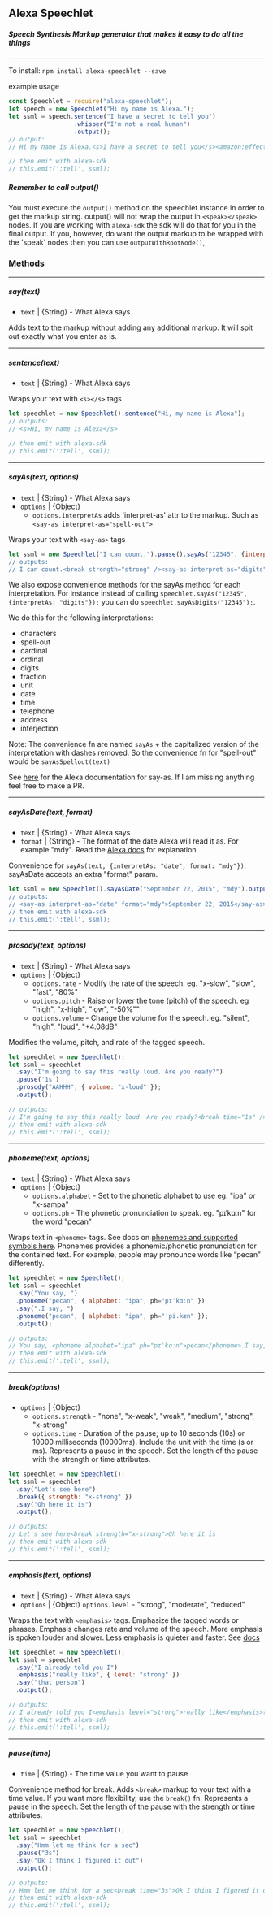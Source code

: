 ## Alexa Speechlet  
##### Speech Synthesis Markup generator that makes it easy to do all the things

------

To install:
`npm install alexa-speechlet --save`

example usage
```js
const Speechlet = require("alexa-speechlet");
let speech = new Speechlet("Hi my name is Alexa.");
let ssml = speech.sentence("I have a secret to tell you")
                  .whisper("I'm not a real human")
                  .output();
// output:
// Hi my name is Alexa.<s>I have a secret to tell you</s><amazon:effect name="whispered">I'm not a real human</amazon:effect>

// then emit with alexa-sdk
// this.emit(':tell', ssml);
```

##### Remember to call output()

You must execute the `output()` method on the speechlet instance in order to get the markup string. output() will not wrap the output in `<speak></speak>` nodes. If you are working with `alexa-sdk` the sdk will do that for you in the final output. If you, however, do want the output markup to be wrapped with the 'speak' nodes then you can use `outputWithRootNode()`,

### Methods

---
##### say(text)
- `text` | {String} - What Alexa says

Adds text to the markup without adding any additional markup. It will spit out exactly what you enter as is.


---
##### sentence(text)
- `text` | {String} - What Alexa says

Wraps your text with `<s></s>` tags.

```js
let speechlet = new Speechlet().sentence("Hi, my name is Alexa");
// outputs:
// <s>Hi, my name is Alexa</s>

// then emit with alexa-sdk
// this.emit(':tell', ssml);
```

---
##### sayAs(text, options)
- `text` | {String} - What Alexa says
- `options` | {Object}
  - `options.interpretAs` adds 'interpret-as' attr to the markup. Such as `<say-as interpret-as="spell-out">`

Wraps your text with `<say-as>` tags

```js
let ssml = new Speechlet("I can count.").pause().sayAs("12345", {interpretAs: "digits"}).output();`
// outputs:
// I can count.<break strength="strong" /><say-as interpret-as="digits">12345</say-as>
```

We also expose convenience methods for the sayAs method for each interpretation. For instance instead of calling `speechlet.sayAs("12345", {interpretAs: "digits"});` you can do `speechlet.sayAsDigits("12345");`.

We do this for the following interpretations:
 - characters
 - spell-out
 - cardinal
 - ordinal
 - digits
 - fraction
 - unit
 - date
 - time
 - telephone
 - address
 - interjection


Note: The convenience fn are named `sayAs` + the capitalized version of the interpretation with dashes removed. So the convenience fn for "spell-out" would be `sayAsSpellout(text)`


See [here](https://developer.amazon.com/public/solutions/alexa/alexa-skills-kit/docs/speech-synthesis-markup-language-ssml-reference#say-as) for the Alexa documentation for say-as. If I am missing anything feel free to make a PR.

---

##### sayAsDate(text, format)
- `text` | {String} - What Alexa says
- `format` | {String} - The format of the date Alexa will read it as. For example "mdy". Read the  [Alexa docs](https://developer.amazon.com/public/solutions/alexa/alexa-skills-kit/docs/speech-synthesis-markup-language-ssml-reference#say-as) for explanation

Convenience for `sayAs(text, {interpretAs: "date", format: "mdy"})`. sayAsDate accepts an extra "format" param.

```js
let ssml = new Speechlet().sayAsDate("September 22, 2015", "mdy").output();`
// outputs:
// <say-as interpret-as="date" format="mdy">September 22, 2015</say-as>
// then emit with alexa-sdk
// this.emit(':tell', ssml);
```
---
##### prosody(text, options)
- `text` | {String} - What Alexa says
- `options` | {Object}
  - `options.rate` - Modify the rate of the speech. eg. "x-slow", "slow", "fast", "80%"
  - `options.pitch` - Raise or lower the tone (pitch) of the speech. eg "high", "x-high", "low", "-50%""
  - `options.volume` - Change the volume for the speech. eg. "silent", "high", "loud", "+4.08dB"

Modifies the volume, pitch, and rate of the tagged speech.

```js
let speechlet = new Speechlet();
let ssml = speechlet
  .say("I'm going to say this really loud. Are you ready?")
  .pause('1s')
  .prosody("AAHHH", { volume: "x-loud" });
  .output();

// outputs:
// I'm going to say this really loud. Are you ready?<break time="1s" /><prosody volume="x-loud">AAHHH</prosody>
// then emit with alexa-sdk
// this.emit(':tell', ssml);
```

---
##### phoneme(text, options)
- `text` | {String} - What Alexa says
- `options` | {Object}
  - `options.alphabet` - Set to the phonetic alphabet to use eg. "ipa" or "x-sampa"
  - `options.ph` - The phonetic pronunciation to speak. eg. "pɪˈkɑːn" for the word "pecan"

Wraps text in `<phoneme>` tags. See docs on [phonemes and supported symbols here](https://developer.amazon.com/public/solutions/alexa/alexa-skills-kit/docs/speech-synthesis-markup-language-ssml-reference#phoneme). Phonemes provides a phonemic/phonetic pronunciation for the contained text. For example, people may pronounce words like “pecan” differently.

```js
let speechlet = new Speechlet();
let ssml = speechlet
  .say("You say, ")
  .phoneme("pecan", { alphabet: "ipa", ph="pɪˈkɑːn" })
  .say(".I say, ")
  .phoneme("pecan", { alphabet: "ipa", ph="ˈpi.kæn" });
  .output();

// outputs:
// You say, <phoneme alphabet="ipa" ph="pɪˈkɑːn">pecan</phoneme>.I say, <phoneme alphabet="ipa" ph="ˈpi.kæn">pecan</phoneme>.
// then emit with alexa-sdk
// this.emit(':tell', ssml);
```
---
##### break(options)
- `options` | {Object}
  - `options.strength` - "none", "x-weak", "weak", "medium", "strong", "x-strong"
  - `options.time` - Duration of the pause; up to 10 seconds (10s) or 10000 milliseconds (10000ms). Include the unit with the time (s or ms).
Represents a pause in the speech. Set the length of the pause with the strength or time attributes.

```js
let speechlet = new Speechlet();
let ssml = speechlet
  .say("Let's see here")
  .break({ strength: "x-strong" })
  .say("Oh here it is")
  .output();

// outputs:
// Let's see here<break strength="x-strong">Oh here it is
// then emit with alexa-sdk
// this.emit(':tell', ssml);
```

---

##### emphasis(text, options)
- `text` | {String} - What Alexa says
- `options` | {Object}
  `options.level` - "strong", "moderate", "reduced"

Wraps the text with `<emphasis>` tags. Emphasize the tagged words or phrases. Emphasis changes rate and volume of the speech. More emphasis is spoken louder and slower. Less emphasis is quieter and faster. See [docs](https://developer.amazon.com/public/solutions/alexa/alexa-skills-kit/docs/speech-synthesis-markup-language-ssml-reference#emphasis)

```js
let speechlet = new Speechlet();
let ssml = speechlet
  .say("I already told you I")
  .emphasis("really like", { level: "strong" })
  .say("that person")
  .output();

// outputs:
// I already told you I<emphasis level="strong">really like</emphasis>that person
// then emit with alexa-sdk
// this.emit(':tell', ssml);
```

---

##### pause(time)
- `time` | {String} - The time value you want to pause

Convenience method for break. Adds `<break>` markup to your text with a time value. If you want more flexibility, use the `break()` fn. Represents a pause in the speech. Set the length of the pause with the strength or time attributes.

```js
let speechlet = new Speechlet();
let ssml = speechlet
  .say("Hmm let me think for a sec")
  .pause("3s")
  .say("Ok I think I figured it out")
  .output();

// outputs:
// Hmm let me think for a sec<break time="3s">Ok I think I figured it out
// then emit with alexa-sdk
// this.emit(':tell', ssml);
```
